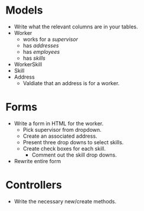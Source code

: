# Models

* Write what the relevant columns are in your tables.
* Worker
    * works for a *supervisor*
    * has *addresses*
    * has *employees*
    * has *skills*
* WorkerSkill
* Skill
* Address
    * Valdiate that an address is for a worker.

# Forms

* Write a form in HTML for the worker.
    * Pick supervisor from dropdown.
    * Create an associated address.
    * Present three drop downs to select skills.
    * Create check boxes for each skill.
        * Comment out the skill drop downs.
* Rewrite entire form

# Controllers

* Write the necessary new/create methods.
